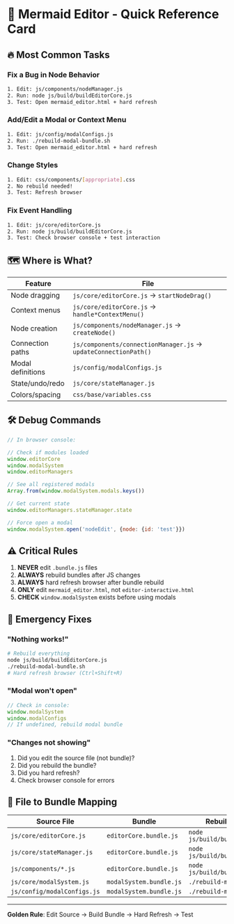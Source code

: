 # 🚀 Mermaid Editor - Quick Reference Card

## 🔥 Most Common Tasks

### Fix a Bug in Node Behavior
```bash
1. Edit: js/components/nodeManager.js
2. Run: node js/build/buildEditorCore.js
3. Test: Open mermaid_editor.html + hard refresh
```

### Add/Edit a Modal or Context Menu
```bash
1. Edit: js/config/modalConfigs.js
2. Run: ./rebuild-modal-bundle.sh
3. Test: Open mermaid_editor.html + hard refresh
```

### Change Styles
```bash
1. Edit: css/components/[appropriate].css
2. No rebuild needed!
3. Test: Refresh browser
```

### Fix Event Handling
```bash
1. Edit: js/core/editorCore.js
2. Run: node js/build/buildEditorCore.js
3. Test: Check browser console + test interaction
```

## 🗺️ Where is What?

| Feature | File |
|---------|------|
| Node dragging | `js/core/editorCore.js` → `startNodeDrag()` |
| Context menus | `js/core/editorCore.js` → `handle*ContextMenu()` |
| Node creation | `js/components/nodeManager.js` → `createNode()` |
| Connection paths | `js/components/connectionManager.js` → `updateConnectionPath()` |
| Modal definitions | `js/config/modalConfigs.js` |
| State/undo/redo | `js/core/stateManager.js` |
| Colors/spacing | `css/base/variables.css` |

## 🛠️ Debug Commands

```javascript
// In browser console:

// Check if modules loaded
window.editorCore
window.modalSystem
window.editorManagers

// See all registered modals
Array.from(window.modalSystem.modals.keys())

// Get current state
window.editorManagers.stateManager.state

// Force open a modal
window.modalSystem.open('nodeEdit', {node: {id: 'test'}})
```

## ⚠️ Critical Rules

1. **NEVER** edit `.bundle.js` files
2. **ALWAYS** rebuild bundles after JS changes
3. **ALWAYS** hard refresh browser after bundle rebuild
4. **ONLY** edit `mermaid_editor.html`, not `editor-interactive.html`
5. **CHECK** `window.modalSystem` exists before using modals

## 🏃 Emergency Fixes

### "Nothing works!"
```bash
# Rebuild everything
node js/build/buildEditorCore.js
./rebuild-modal-bundle.sh
# Hard refresh browser (Ctrl+Shift+R)
```

### "Modal won't open"
```javascript
// Check in console:
window.modalSystem
window.modalConfigs
// If undefined, rebuild modal bundle
```

### "Changes not showing"
1. Did you edit the source file (not bundle)?
2. Did you rebuild the bundle?
3. Did you hard refresh?
4. Check browser console for errors

## 📁 File to Bundle Mapping

| Source File | Bundle | Rebuild Command |
|-------------|--------|-----------------|
| `js/core/editorCore.js` | `editorCore.bundle.js` | `node js/build/buildEditorCore.js` |
| `js/core/stateManager.js` | `editorCore.bundle.js` | `node js/build/buildEditorCore.js` |
| `js/components/*.js` | `editorCore.bundle.js` | `node js/build/buildEditorCore.js` |
| `js/core/modalSystem.js` | `modalSystem.bundle.js` | `./rebuild-modal-bundle.sh` |
| `js/config/modalConfigs.js` | `modalSystem.bundle.js` | `./rebuild-modal-bundle.sh` |

---
**Golden Rule**: Edit Source → Build Bundle → Hard Refresh → Test